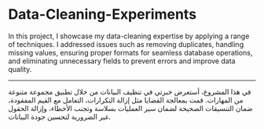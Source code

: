# Data-Cleaning-Experiments
In this project, I showcase my data-cleaning expertise by applying a range of techniques. I addressed issues such as removing duplicates, handling missing values, ensuring proper formats for seamless database operations, and eliminating unnecessary fields to prevent errors and improve data quality.

---

في هذا المشروع، أستعرض خبرتي في تنظيف البيانات من خلال تطبيق مجموعة متنوعة من المهارات. قمت بمعالجة القضايا مثل إزالة التكرارات، التعامل مع القيم المفقودة، ضمان التنسيقات الصحيحة لضمان سير العمليات بسلاسة وتجنب الأخطاء، وإزالة الحقول غير الضرورية لتحسين جودة البيانات.
